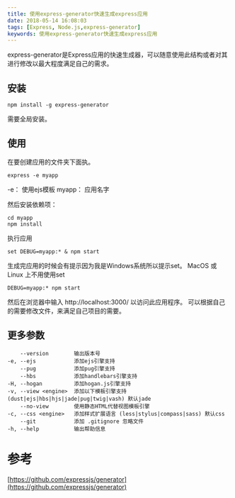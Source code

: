 ```yaml
---
title: 使用express-generator快速生成express应用
date: 2018-05-14 16:08:03
tags: [Express, Node.js,express-generator]
keywords: 使用express-generator快速生成express应用
---
```


express-generator是Express应用的快速生成器，可以随意使用此结构或者对其进行修改以最大程度满足自己的需求。
<!--more-->

## 安装
```
npm install -g express-generator
```
需要全局安装。

## 使用
在要创建应用的文件夹下面执。
```
express -e myapp
```
-e： 使用ejs模板
myapp： 应用名字

然后安装依赖项：
```
cd myapp
npm install
```

执行应用
```
set DEBUG=myapp:* & npm start  
```
生成完应用的时候会有提示因为我是Windows系统所以提示set。
MacOS 或 Linux 上不用使用set
```
DEBUG=myapp:* npm start
```
然后在浏览器中输入 http://localhost:3000/ 以访问此应用程序。
可以根据自己的需要修改文件，来满足自己项目的需要。

## 更多参数
```
    --version        输出版本号
-e, --ejs            添加ejs引擎支持
    --pug            添加pug引擎支持
    --hbs            添加handlebars引擎支持
-H, --hogan          添加hogan.js引擎支持
-v, --view <engine>  添加以下模板引擎支持(dust|ejs|hbs|hjs|jade|pug|twig|vash) 默认jade  
    --no-view        使用静态HTML代替视图模板引擎
-c, --css <engine>   添加样式扩展语言 (less|stylus|compass|sass) 默认css  
    --git            添加 .gitignore 忽略文件
-h, --help           输出帮助信息
```

# 参考
[https://github.com/expressjs/generator](https://github.com/expressjs/generator)
